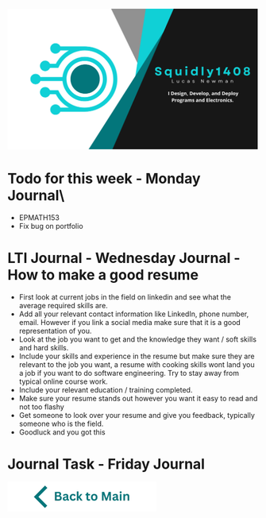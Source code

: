 ![Header](https://raw.githubusercontent.com/Squidly1408/Journals-Term-1-2024/main/title.png
)
# Todo for this week - Monday Journal\
- EPMATH153
- Fix bug on portfolio

# LTI Journal - Wednesday Journal - How to make a good resume
- First look at current jobs in the field on linkedin and see what the average required skills are.
- Add all your relevant contact information like LinkedIn, phone number, email. However if you link a social media make sure that it is a good representation of you.
- Look at the job you want to get and the knowledge they want / soft skills and hard skills.
- Include your skills and experience in the resume but make sure they are relevant to the job you want, a resume with cooking skills wont land you a job if you want to do software engineering. Try to stay away from typical online course work.
- Include your relevant education / training completed.
- Make sure your resume stands out however you want it easy to read and not too flashy
- Get someone to look over your resume and give you feedback, typically someone who is the field.
- Goodluck and you got this

# Journal Task - Friday Journal


[![back to main](https://raw.githubusercontent.com/Squidly1408/Journals-Term-1-2024/main/Back%20to%20Main.png)](https://github.com/Squidly1408/Journals-Term-1-2024/blob/main/Readme.md)
